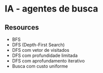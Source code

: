 # IA - agentes de busca

## Resources

- BFS
- DFS (Depth-First Search)
- DFS com vetor de visitados
- DFS com profundidade limitada
- DFS com aprofundamento iterativo
- Busca com custo uniforme